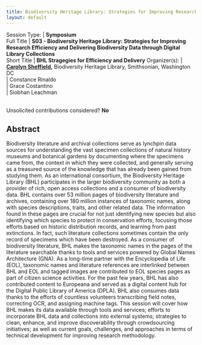 ```yaml
---
title: Biodiversity Heritage Library: Strategies for Improving Research Efficiency and Delivering Biodiversity Data through Digital Library Collections
layout: default
---
```


Session Type: | **Symposium**  
Full Title    | **S03 - Biodiversity Heritage Library: Strategies for Improving Research Efficiency and Delivering Biodiversity Data through Digital Library Collections**  
Short Title   | **BHL Stragegies for Efficiency and Delivery**
Organizer(s): | **[Carolyn Sheffield](mailto:sheffieldc@si.edu),** Biodiversity Heritage Library, Smithsonian, Washington DC  
              | Constance Rinaldo  
              | Grace Costantino  
              | Siobhan Leachman  
  
  
<p><br />Unsolicited contributions considered? <strong>No</strong></p>

<!--
**How many 80-minute sessions are you requesting?** 1
**Is your session open to unsolicited contributions?** No
**Technical Requirements:** 
No, just the usual projector, mic, etc
-->


## Abstract  

Biodiversity literature and archival collections serve as lynchpin data sources for understanding the vast specimen collections of natural history museums and botanical gardens by documenting where the specimens came from, the context in which they were collected, and generally serving as a treasured source of the knowledge that has already been gained from studying them. As an international consortium, the Biodiversity Heritage Library (BHL) participates in the larger biodiversity community as both a provider of rich, open access collections and a consumer of biodiversity data. BHL contains over 53 million pages of biodiversity literature and archives, containing over 180 million instances of taxonomic names, along with species descriptions, traits, and other related data. The information found in these pages are crucial for not just identifying new species but also identifying which species to protect in conservation efforts, focusing those efforts based on historic distribution records, and learning from past extinctions. In fact, such literature collections sometimes contain the only record of specimens which have been destroyed. As a consumer of biodiversity literature, BHL makes the taxonomic names in the pages of the literature searchable thanks to tools and services powered by Global Names Architecture (GNA). As a long-time partner with the Encyclopedia of Life (EOL), taxonomic names and literature references are interlinked between BHL and EOL and tagged images are contributed to EOL species pages as part of citizen science activities. For the past few years, BHL has also contributed content to Europeana and served as a digital content hub for the Digital Public Library of America (DPLA). BHL also consumes data thanks to the efforts of countless volunteers transcribing field notes, correcting OCR, and assigning machine tags. This session will cover how BHL makes its data available through tools and services; efforts to incorporate BHL data and collections into external systems; strategies to clean, enhance, and improve discoverability through crowdsourcing initiatives; as well as current goals, challenges, and approaches in terms of technical development for improving research methodology.

